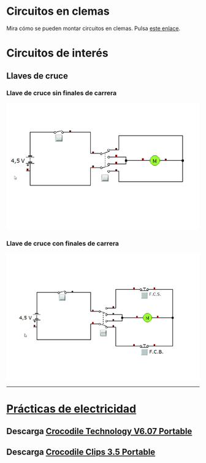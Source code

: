 
# Circuitos en clemas
Mira cómo se pueden montar circuitos en clemas. Pulsa [este enlace](circuclemas.md).

# Circuitos de interés

## Llaves de cruce

### Llave de cruce sin finales de carrera

![Llave de cruce sin finales de carrera](LlaveCruceSinFdC.gif)

### Llave de cruce con finales de carrera
![Llave de cruce con finales de carrera](LlaveCruceConFdC.gif)  

---

# [Prácticas de electricidad](practicas.md)

## Descarga [Crocodile Technology V6.07 Portable](https://raw.githubusercontent.com/angelmicelti/TecnoVilladiego3/master/4EstruMeca/Electricidad/Cocodrile%20Technology%206.07%5BPortable%5D.zip)  

## Descarga [Crocodile Clips 3.5 Portable](https://github.com/angelmicelti/TecnoVilladiego3/raw/master/4EstruMeca/Electricidad/Crocodile-Clips.zip)
